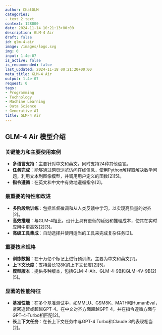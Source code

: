 ```yaml
---
author: ChatGLM
categories:
- text 2 text
context: 128000
date: 2024-11-14 10:21:13+00:00
description: GLM-4 Air
draft: false
id: glm-4-air
image: /images/logo.svg
img: 0
input: 1.4e-07
is_active: false
is_recommended: false
last_updated: 2024-11-18 00:21:20+00:00
meta_title: GLM-4 Air
output: 1.4e-07
request: 0
tags:
- Programming
- Technology
- Machine Learning
- Data Science
- Generative AI
title: GLM-4 Air
---
```







## GLM-4 Air 模型介绍

### 关键能力和主要使用案例
- **多语言支持**：主要针对中文和英文，同时支持24种其他语言。
- **任务完成**：能够通过网页浏览访问在线信息，使用Python解释器解决数学问题，利用文本到图像模型，并调用用户定义的函数[2][5]。
- **指令遵循**：在英文和中文中有效地遵循指令[2]。

### 最重要的特性和改进
- **多阶段后训练**：包括监督微调和从人类反馈中学习，以实现高质量的对齐[2]。
- **高效推理**：与GLM-4相比，设计上具有更低的延迟和推理成本，使其在实时应用中更高效[2][3]。
- **高级工具集成**：自动选择并使用适当的工具来完成复杂任务[2]。

### 重要技术规格
- **训练数据**：在十万亿个标记上进行预训练，主要为中文和英文[2]。
- **上下文长度**：支持最长128K的上下文长度[2][5]。
- **模型版本**：提供多种版本，包括GLM-4-Air、GLM-4-9B和GLM-4V-9B[2][5]。

### 显著的性能特征
- **基准性能**：在多个基准测试中，如MMLU、GSM8K、MATH和HumanEval，紧密追赶或超越GPT-4。在中文对齐方面超越GPT-4，并在指令遵循方面与GPT-4-Turbo相匹配[2]。
- **长上下文任务**：在长上下文任务中与GPT-4 Turbo和Claude 3的表现相当[2]。

